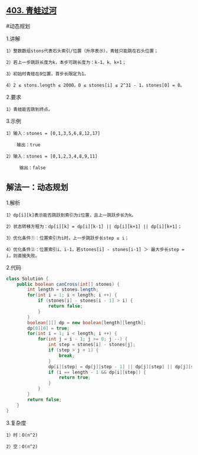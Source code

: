 ## [403. 青蛙过河](https://leetcode.cn/problems/frog-jump/description/)

#动态规划

1.讲解

    1）整数数组stons代表石头索引/位置（升序表示），青蛙只能跳在石头位置；

    2）若上一步跳跃长度为k，本步可跳长度为：k-1、k、k+1；

    3）初始时青蛙在0位置，首步长限定为1。

    4）2 ≤ stons.length ≤ 2000，0 ≤ stones[i] ≤ 2^31 - 1，stones[0] = 0。

2.要求

    1）青蛙能否跳到终点。

3.示例

    1）输入：stones = [0,1,3,5,6,8,12,17]

        输出：true

    2）输入：stones = [0,1,2,3,4,8,9,11]

         输出：false

## 解法一：动态规划

1.解析

    1）dp[i][k]表示能否跳跃到索引为i位置，且上一跳跃步长为k。

    2）状态转移方程为：dp[i][k] = dp[i][k-1] || dp[i][k+1] || dp[i][k+1]；

    3）优化条件①：位置索引为i时，上一步跳跃步长step ≤ i；

    4）优化条件②：位置索引i、i-1，若stones[i] - stones[i-1] ＞ 最大步长step = i，则直接失败。

2.代码
```java
class Solution {
    public boolean canCross(int[] stones) {
        int length = stones.length;
        for(int i = 1; i < length; i ++) {
            if (stones[i] - stones[i - 1] > i) {
                return false;
            }
        }
        boolean[][] dp = new boolean[length][length];
        dp[0][0] = true;
        for(int i = 1; i < length; i ++) {
            for(int j = i - 1; j >= 0; j --) {
                int step = stones[i] - stones[j];
                if (step > j + 1) {
                    break;
                }
                dp[i][step] = dp[j][step - 1] || dp[j][step] || dp[j][step + 1];
                if (i == length - 1 && dp[i][step]) {
                    return true;
                }
            }
        }
        return false;
    }
}
```

3.复杂度

    1）时：O(n^2)

    2）空：O(n^2)
